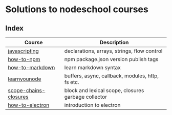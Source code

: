 # Solutions to nodeschool courses

## Index 

| Course | Description |
| -----  | ----------- |
| [javascripting]          | declarations, arrays, strings, flow control |
| [how-to-npm]             | npm package.json version publish tags |
| [how-to-markdown]        | learn markdown syntax |
| [learnyounode]           | buffers, async, callback, modules, http, fs etc. |
| [scope-chains-closures]  | block and lexical scope, closures garbage collector |
| [how-to-electron]        | introduction to electron |

[javascripting]: https://github.com/dzsessona/nodeschool/tree/master/javascripting
[how-to-npm]: https://github.com/dzsessona/nodeschool/tree/master/howtonpm
[scope-chains-closures]: https://github.com/dzsessona/nodeschool/tree/master/scope-chains-closures
[how-to-electron]: https://github.com/dzsessona/nodeschool/tree/master/electron
[how-to-markdown]: https://github.com/dzsessona/nodeschool/tree/master/howtomarkdown
[learnyounode]: https://github.com/dzsessona/nodeschool/tree/master/learyounode